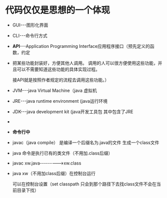 #                                        代码仅仅是思想的一个体现

- GUI---图形化界面

- CLI---命令行方式

- **API**---Application Programming Interface应用程序接口（预先定义的函数，约定

- 把某些功能封装好，方便其他人调用。
  调用的人可以很方便使用这些功能，并且可以不需要知道这些功能的具体实现过程。

  接API就是按照作者规定的流程去调用这些功能。）

  

- JVM---java Virtual Machine（java 虚拟机

- JRE---java runtime environment (java运行环境

- JDK---java development kit (java开发工具包  其中包含了JRE

- 

- **命令行中**

- javac（java compile） 是编译一个后缀名为.java的文件 生成一个class文件

- java 命令是执行已有的类文件（不用加.class后缀）

- javac  xw.java--------->xw.class

- java xw（不用加class后缀）在控制台运行

  可以在控制台设置（set classpath 只会到那个路径下去找class文件不会在当前目录下找）